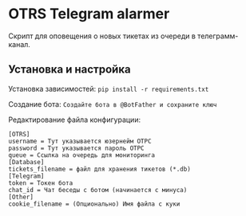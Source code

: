 # OTRS Telegram alarmer
Скрипт для оповещения о новых тикетах из очереди в телеграмм-канал.

<!--Блок информации о репозитории в бейджах-->

## Установка и настройка
Установка зависимостей:
```pip install -r requirements.txt```

Создание бота:
```Создайте бота в @BotFather и сохраните ключ```

Редактирование файла конфигурации:
```
[OTRS]
username = Тут указывается юзернейм ОТРС
password = Тут указывается пароль ОТРС
queue = Ссылка на очередь для мониторинга
[Database]
tickets_filename = файл для хранения тикетов (*.db)
[Telegram]
token = Токен бота
chat_id = Чат беседы с ботом (начинается с минуса)
[Other]
cookie_filename = (Опционально) Имя файла с куки
```
